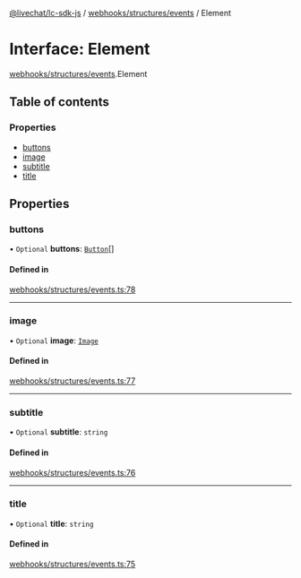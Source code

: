 [@livechat/lc-sdk-js](../README.md) / [webhooks/structures/events](../modules/webhooks_structures_events.md) / Element

# Interface: Element

[webhooks/structures/events](../modules/webhooks_structures_events.md).Element

## Table of contents

### Properties

- [buttons](webhooks_structures_events.Element.md#buttons)
- [image](webhooks_structures_events.Element.md#image)
- [subtitle](webhooks_structures_events.Element.md#subtitle)
- [title](webhooks_structures_events.Element.md#title)

## Properties

### buttons

• `Optional` **buttons**: [`Button`](webhooks_structures_events.Button.md)[]

#### Defined in

[webhooks/structures/events.ts:78](https://github.com/livechat/lc-sdk-js/blob/1fa827f/src/webhooks/structures/events.ts#L78)

___

### image

• `Optional` **image**: [`Image`](webhooks_structures_events.Image.md)

#### Defined in

[webhooks/structures/events.ts:77](https://github.com/livechat/lc-sdk-js/blob/1fa827f/src/webhooks/structures/events.ts#L77)

___

### subtitle

• `Optional` **subtitle**: `string`

#### Defined in

[webhooks/structures/events.ts:76](https://github.com/livechat/lc-sdk-js/blob/1fa827f/src/webhooks/structures/events.ts#L76)

___

### title

• `Optional` **title**: `string`

#### Defined in

[webhooks/structures/events.ts:75](https://github.com/livechat/lc-sdk-js/blob/1fa827f/src/webhooks/structures/events.ts#L75)
